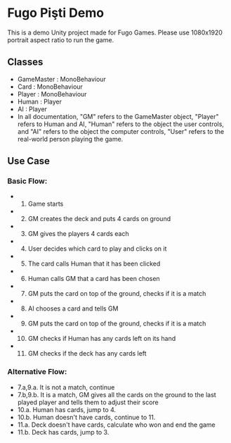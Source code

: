 # Fugo Pişti Demo
This is a demo Unity project made for Fugo Games.
Please use 1080x1920 portrait aspect ratio to run the game.

## Classes
* GameMaster : MonoBehaviour
* Card : MonoBehaviour
* Player : MonoBehaviour
* Human : Player
* AI : Player
* In all documentation, "GM" refers to the GameMaster object, "Player" refers to Human and AI, "Human" refers to the object the user controls, and "AI" refers to the object the computer controls, "User" refers to the real-world person playing the game.

## Use Case
### Basic Flow:
* 1. Game starts
* 2. GM creates the deck and puts 4 cards on ground
* 3. GM gives the players 4 cards each
* 4. User decides which card to play and clicks on it
* 5. The card calls Human that it has been clicked
* 6. Human calls GM that a card has been chosen
* 7. GM puts the card on top of the ground, checks if it is a match
* 8. AI chooses a card and tells GM
* 9. GM puts the card on top of the ground, checks if it is a match
* 10. GM checks if Human has any cards left on its hand
* 11. GM checks if the deck has any cards left
### Alternative Flow:
* 7.a,9.a. It is not a match, continue
* 7.b,9.b. It is a match, GM gives all the cards on the ground to the last played player and tells them to adjust their score
* 10.a. Human has cards, jump to 4.
* 10.b. Human doesn't have cards, continue to 11.
* 11.a. Deck doesn't have cards, calculate who won and end the game
* 11.b. Deck has cards, jump to 3.
